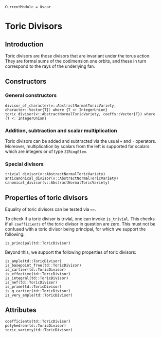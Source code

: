 ```@meta
CurrentModule = Oscar
```


# Toric Divisors

## Introduction

Toric divisors are those divisors that are invariant under the torus action.
They are formal sums of the codimension one orbits, and these in turn
correspond to the rays of the underlying fan.


## Constructors

### General constructors

```@docs
divisor_of_character(v::AbstractNormalToricVariety, character::Vector{T}) where {T <: IntegerUnion}
toric_divisor(v::AbstractNormalToricVariety, coeffs::Vector{T}) where {T <: IntegerUnion}
```

### Addition, subtraction and scalar multiplication

Toric divisors can be added and subtracted via the usual `+` and `-`
operators. Moreover, multiplication by scalars from the left is supported
for scalars which are integers or of type `ZZRingElem`.

### Special divisors

```@docs
trivial_divisor(v::AbstractNormalToricVariety)
anticanonical_divisor(v::AbstractNormalToricVariety)
canonical_divisor(v::AbstractNormalToricVariety)
```


## Properties of toric divisors

Equality of toric divisors can be tested via `==`.

To check if a toric divisor is trivial, one can invoke `is_trivial`.
This checks if all `coefficients` of the toric divisor in question
are zero. This must not be confused with a toric divisor being principal,
for which we support the following:
```@docs
is_principal(td::ToricDivisor)
```
Beyond this, we support the following properties of toric divisors:
```@docs
is_ample(td::ToricDivisor)
is_basepoint_free(td::ToricDivisor)
is_cartier(td::ToricDivisor)
is_effective(td::ToricDivisor)
is_integral(td::ToricDivisor)
is_nef(td::ToricDivisor)
is_prime(td::ToricDivisor)
is_q_cartier(td::ToricDivisor)
is_very_ample(td::ToricDivisor)
```


## Attributes

```@docs
coefficients(td::ToricDivisor)
polyhedron(td::ToricDivisor)
toric_variety(td::ToricDivisor)
```
